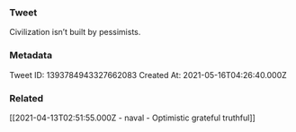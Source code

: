 ### Tweet
Civilization isn’t built by pessimists.

### Metadata
Tweet ID: 1393784943327662083
Created At: 2021-05-16T04:26:40.000Z

### Related
[[2021-04-13T02:51:55.000Z - naval - Optimistic grateful truthful]]

